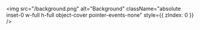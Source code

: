 <img
  src="/background.png"
  alt="Background"
  className="absolute inset-0 w-full h-full object-cover pointer-events-none"
  style={{ zIndex: 0 }}
/>